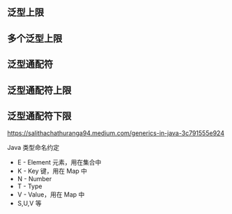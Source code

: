 
## 泛型上限
## 多个泛型上限
## 泛型通配符
## 泛型通配符上限
## 泛型通配符下限

https://salithachathuranga94.medium.com/generics-in-java-3c791555e924

Java 类型命名约定

* E - Element 元素，用在集合中
* K - Key 键，用在 Map 中
* N - Number
* T - Type
* V - Value，用在 Map 中
* S,U,V 等